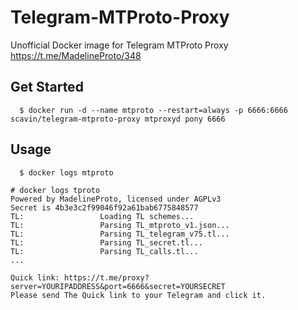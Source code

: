 # Telegram-MTProto-Proxy
Unofficial Docker image for Telegram MTProto Proxy https://t.me/MadelineProto/348

## Get Started

```
  $ docker run -d --name mtproto --restart=always -p 6666:6666 scavin/telegram-mtproto-proxy mtproxyd pony 6666        
```

## Usage
```
  $ docker logs mtproto
```  
    # docker logs tproto
    Powered by MadelineProto, licensed under AGPLv3
    Secret is 4b3e3c2f99046f92a61bab6775848577
    TL:             	Loading TL schemes...
    TL:             	Parsing TL_mtproto_v1.json...
    TL:             	Parsing TL_telegram_v75.tl...
    TL:             	Parsing TL_secret.tl...
    TL:             	Parsing TL_calls.tl...
    ...
    
    Quick link: https://t.me/proxy?server=YOURIPADDRESS&port=6666&secret=YOURSECRET
    Please send The Quick link to your Telegram and click it.
